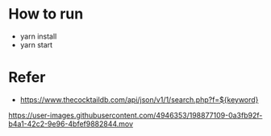 # How to run
- yarn install
- yarn start

# Refer
- https://www.thecocktaildb.com/api/json/v1/1/search.php?f=${keyword}


https://user-images.githubusercontent.com/4946353/198877109-0a3fb92f-b4a1-42c2-9e96-4bfef9882844.mov
